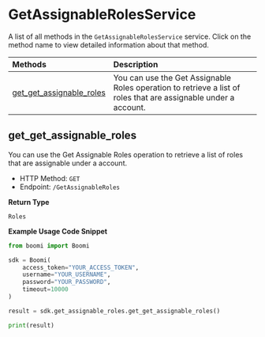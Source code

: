 # GetAssignableRolesService

A list of all methods in the `GetAssignableRolesService` service. Click on the method name to view detailed information about that method.

| Methods                                               | Description                                                                                                     |
| :---------------------------------------------------- | :-------------------------------------------------------------------------------------------------------------- |
| [get_get_assignable_roles](#get_get_assignable_roles) | You can use the Get Assignable Roles operation to retrieve a list of roles that are assignable under a account. |

## get_get_assignable_roles

You can use the Get Assignable Roles operation to retrieve a list of roles that are assignable under a account.

- HTTP Method: `GET`
- Endpoint: `/GetAssignableRoles`

**Return Type**

`Roles`

**Example Usage Code Snippet**

```python
from boomi import Boomi

sdk = Boomi(
    access_token="YOUR_ACCESS_TOKEN",
    username="YOUR_USERNAME",
    password="YOUR_PASSWORD",
    timeout=10000
)

result = sdk.get_assignable_roles.get_get_assignable_roles()

print(result)
```

